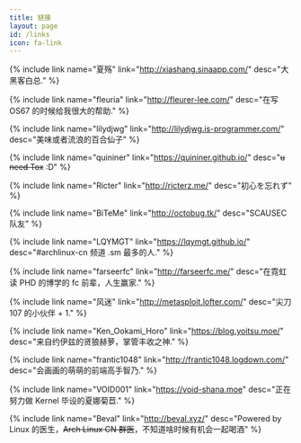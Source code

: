 ```yaml
---
title: 链接
layout: page
id: /links
icon: fa-link
---
```

{% include link name="夏殇" link="http://xiashang.sinaapp.com/" desc="大黑客白总." %}

{% include link name="fleuria" link="http://fleurer-lee.com/" desc="在写 OS67 的时候给我很大的帮助." %}

{% include link name="lilydjwg" link="http://lilydjwg.is-programmer.com/" desc="美味或者流浪的百合仙子" %}

{% include link name="quininer" link="https://quininer.github.io/" desc="~~u need Tox~~ :D" %}

{% include link name="Ricter" link="http://ricterz.me/" desc="初心を忘れず" %}

{% include link name="BiTeMe" link="http://octobug.tk/" desc="SCAUSEC 队友" %}

{% include link name="LQYMGT" link="https://lqymgt.github.io/" desc="\#archlinux-cn 频道 .sm 最多的人." %}

{% include link name="farseerfc" link="http://farseerfc.me/" desc="在霓虹读 PHD 的博学的 fc 前辈，人生赢家." %}

{% include link name="风迷" link="http://metasploit.lofter.com/" desc="尖刀 107 的小伙伴 + 1." %}

{% include link name="Ken_Ookami_Horo" link="https://blog.yoitsu.moe/" desc="来自约伊兹的贤狼赫萝，掌管丰收之神." %}

{% include link name="frantic1048" link="http://frantic1048.logdown.com/" desc="会画画的萌萌的前端高手智乃." %}

{% include link name="VOID001" link="https://void-shana.moe" desc="正在努力做 Kernel 毕设的夏娜菊苣." %}

{% include link name="Beval" link="http://beval.xyz/" desc="Powered by Linux 的医生，~~Arch Linux CN 群医~~，不知道啥时候有机会一起喝酒" %}

